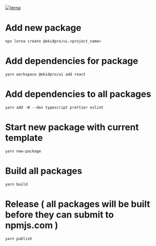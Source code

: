 [![lerna](https://img.shields.io/badge/maintained%20with-lerna-cc00ff.svg)](https://lerna.js.org/)

# Add new package

`npx lerna create @ekidpro/ui.<project_name>`

# Add dependencies for package

`yarn workspace @ekidpro/ui add react`

# Add dependencies to all packages

`yarn add -W --dev typescript prettier eslint`

# Start new package with current template

`yarn new-package`

# Build all packages

`yarn build`

# Release ( all packages will be built before they can submit to npmjs.com )

`yarn publish`

